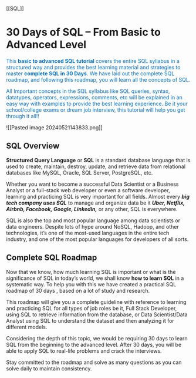 [[SQL]]
# 30 Days of SQL – From Basic to Advanced Level
<font color="#0070c0">This ****basic to advanced SQL tutorial**** covers the entire SQL syllabus in a structured way and provides the best learning material and strategies to master ****complete SQL in 30 Days****. We have laid out the complete SQL roadmap, and following this roadmap, you will learn all the concepts of SQL.</font>

<font color="#0070c0">All Important concepts in the SQL syllabus like SQL queries, syntax, datatypes, operators, expressions, comments, etc will be explained in an easy way with examples to provide the best learning experience. Be it your school/college exams or dream job interview, this tutorial will help you get through it all!!</font>

![[Pasted image 20240521143833.png]]

## SQL Overview

****Structured Query Language**** or ****SQL**** is a standard database language that is used to create, maintain, destroy, update, and retrieve data from relational databases like MySQL, Oracle, SQL Server, PostgreSQL, etc.

Whether you want to become a successful Data Scientist or a Business Analyst or a full-stack web developer or even a software developer, learning and practicing SQL is very important for all fields. Almost every _****big tech company uses SQL****_ to manage and organize data be it _****Uber, Netflix, Airbnb, Facebook, Google, LinkedIn,****_ or any other, SQL is everywhere.

SQL is also the top and most popular language among data scientists or data engineers. Despite lots of hype around NoSQL, Hadoop, and other technologies, it’s one of the most-used languages in the entire tech industry, and one of the most popular languages for developers of all sorts.
## Complete SQL Roadmap

Now that we know, how much learning SQL is important or what is the significance of SQL in today’s world, we shall know ****how to learn SQL**** in a systematic way. To help you with this we have created a practical SQL roadmap of 30 days , based on a lot of study and research.

This roadmap will give you a complete guideline with reference to learning and practicing SQL for all types of job roles be it, Full Stack Developer, using SQL to retrieve information from the database, or Data Scientist/Data Analyst using SQL to understand the dataset and then analyzing it for different models.

Considering the depth of this topic, we would be requiring 30 days to learn SQL from the beginning to the advanced level. After 30 days, you will be able to apply SQL to real-life problems and crack the interviews. 

Stay committed to the roadmap and solve as many questions as you can solve daily to maintain consistency.




